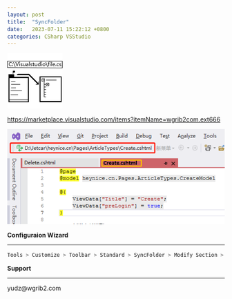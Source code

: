 ```yaml
---
layout: post
title:  "SyncFolder"
date:   2023-07-11 15:22:12 +0800
categories: CSharp VSStudio
---
```

![Alt text](/assets/image1.png)

https://marketplace.visualstudio.com/items?itemName=wgrib2com.ext666

![Alt text](/assets/imagea.png)

**Configuraion Wizard**
<hr>

```c#
Tools > Customize > Toolbar > Standard > SyncFolder > Modify Section > Style > Image And Text
```


**Support**
<hr>
yudz@wgrib2.com